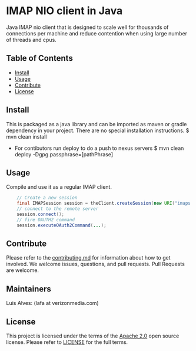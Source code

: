 

# IMAP NIO client in Java
Java IMAP nio client that is designed to scale well for thousands of connections per machine and reduce contention when using large number of threads and cpus.


## Table of Contents

- [Install](#install)
- [Usage](#usage)
- [Contribute](#contribute)
- [License](#license)

## Install

This is packaged as a java library and can be imported as maven or gradle dependency in your project. There are no special installation instructions.
$ mvn clean install

- For contibutors run deploy to do a push to nexus servers
$ mvn clean deploy -Dgpg.passphrase=[pathPhrase]


## Usage

Compile and use it as a regular IMAP client.

```java
    // Create a new session
    final IMAPSession session = theClient.createSession(new URI("imaps://imap.server.com:993"), new GenericListener(), logManager);
    // connect to the remote server
    session.connect();
    // fire OAUTH2 command
    session.executeOAuth2Command(...);
```

## Contribute

Please refer to the [contributing.md](Contributing.md) for information about how to get involved. We welcome issues, questions, and pull requests. Pull Requests are welcome.

## Maintainers

Luis Alves: (lafa at verizonmedia.com)

## License

This project is licensed under the terms of the [Apache 2.0](LICENSE-Apache-2.0) open source license. Please refer to [LICENSE](LICENSE) for the full terms.
